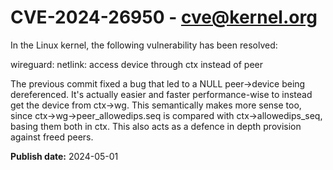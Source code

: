# CVE-2024-26950 - cve@kernel.org

In the Linux kernel, the following vulnerability has been resolved:

wireguard: netlink: access device through ctx instead of peer

The previous commit fixed a bug that led to a NULL peer->device being
dereferenced. It's actually easier and faster performance-wise to
instead get the device from ctx->wg. This semantically makes more sense
too, since ctx->wg->peer_allowedips.seq is compared with
ctx->allowedips_seq, basing them both in ctx. This also acts as a
defence in depth provision against freed peers.

**Publish date:** 2024-05-01
